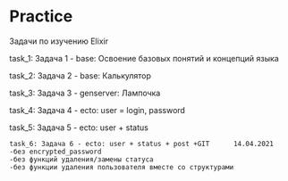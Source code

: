 # Practice
Задачи по изучению Elixir


task_1: Задача 1 - base: Освоение базовых понятий и концепций языка

task_2: Задача 2 - base: Калькулятор

task_3: Задача 3 - genserver: Лампочка

task_4: Задача 4 - ecto: user = login, password

task_5: Задача 5 - ecto: user + status

    task_6: Задача 6 - ecto: user + status + post +GIT      14.04.2021
    -без encrypted_password
    -без функций удаления/замены статуса
    -без функции удаления пользователя вместе со структурами
